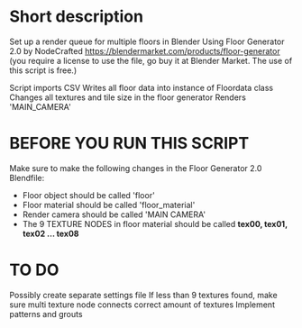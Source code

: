 # Short description
Set up a render queue for multiple floors in Blender
Using Floor Generator 2.0 by NodeCrafted https://blendermarket.com/products/floor-generator (you require a license to use the file, go buy it at Blender Market. The use of this script is free.)

Script imports CSV
Writes all floor data into instance of Floordata class
Changes all textures and tile size in the floor generator
Renders 'MAIN_CAMERA'

# BEFORE YOU RUN THIS SCRIPT
Make sure to make the following changes in the Floor Generator 2.0 Blendfile:
- Floor object should be called 'floor'
- Floor material should be called 'floor_material'
- Render camera should be called 'MAIN CAMERA'
- The 9 TEXTURE NODES in floor material should be called **tex00, tex01, tex02 ... tex08**

# TO DO
Possibly create separate settings file
If less than 9 textures found, make sure multi texture node connects correct amount of textures
Implement patterns and grouts